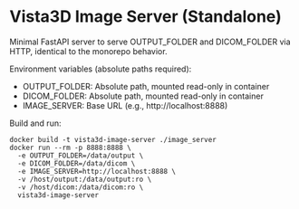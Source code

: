 # Vista3D Image Server (Standalone)

Minimal FastAPI server to serve OUTPUT_FOLDER and DICOM_FOLDER via HTTP, identical to the monorepo behavior.

Environment variables (absolute paths required):
- OUTPUT_FOLDER: Absolute path, mounted read-only in container
- DICOM_FOLDER: Absolute path, mounted read-only in container
- IMAGE_SERVER: Base URL (e.g., http://localhost:8888)

Build and run:

```
docker build -t vista3d-image-server ./image_server
docker run --rm -p 8888:8888 \
  -e OUTPUT_FOLDER=/data/output \
  -e DICOM_FOLDER=/data/dicom \
  -e IMAGE_SERVER=http://localhost:8888 \
  -v /host/output:/data/output:ro \
  -v /host/dicom:/data/dicom:ro \
  vista3d-image-server
```


